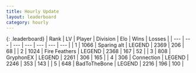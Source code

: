 ```yaml
---
title: Hourly Update
layout: leaderboard
category: hourly
---
```


{: .leaderboard}
| Rank | LV | Player | Division | Elo | Wins | Losses |
| --- | --- | --- | --- | --- | --- | --- |
| <span data-change="0">1</span> | 1066 | <span title="ID: 203132">Sparing alt</span> | LEGEND | <span data-change="0">2369</span> | <span data-change="0">206</span> | <span data-change="0">68</span> |
| <span data-change="0">2</span> | 1024 | <span title="ID: 357425">Fire Feathers</span> | LEGEND | <span data-change="0">2368</span> | <span data-change="0">167</span> | <span data-change="0">52</span> |
| <span data-change="0">3</span> | 808 | <span title="ID: 315148">GryphonEX</span> | LEGEND | <span data-change="0">2261</span> | <span data-change="0">306</span> | <span data-change="0">165</span> |
| <span data-change="0">4</span> | 306 | <span title="ID: 539711">Connection</span> | LEGEND | <span data-change="0">2246</span> | <span data-change="0">353</span> | <span data-change="0">143</span> |
| <span data-change="0">5</span> | 648 | <span title="ID: 391169">BadToTheBone</span> | LEGEND | <span data-change="0">2216</span> | <span data-change="0">196</span> | <span data-change="0">100</span> |